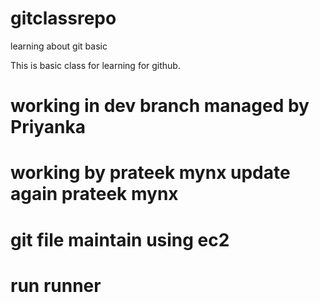 # gitclassrepo
learning about git basic

This is basic class for learning for github. 
# working in dev branch managed by Priyanka

# working by prateek mynx update again prateek mynx 

# git file maintain using ec2
# run runner
